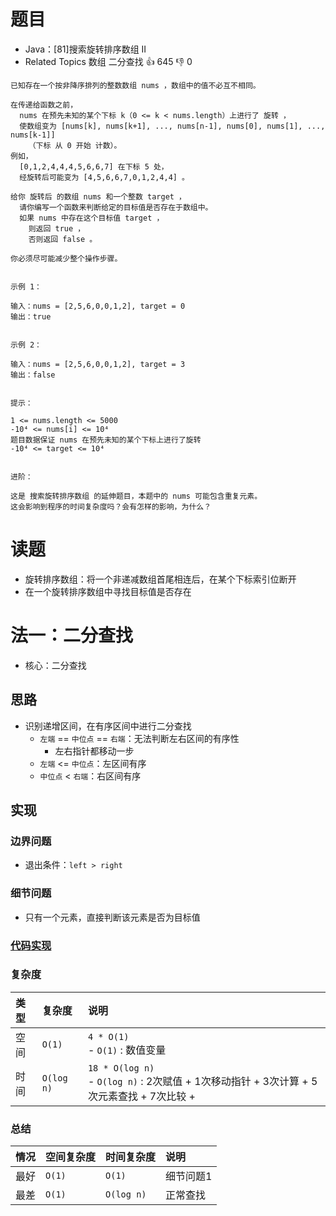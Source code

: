 # 题目

- Java：[81]搜索旋转排序数组 II
- Related Topics 数组 二分查找 👍 645 👎 0

```text
已知存在一个按非降序排列的整数数组 nums ，数组中的值不必互不相同。 

在传递给函数之前，
  nums 在预先未知的某个下标 k（0 <= k < nums.length）上进行了 旋转 ，
  使数组变为 [nums[k], nums[k+1], ..., nums[n-1], nums[0], nums[1], ..., nums[k-1]]
    （下标 从 0 开始 计数）。
例如， 
  [0,1,2,4,4,4,5,6,6,7] 在下标 5 处，
  经旋转后可能变为 [4,5,6,6,7,0,1,2,4,4] 。 

给你 旋转后 的数组 nums 和一个整数 target ，
  请你编写一个函数来判断给定的目标值是否存在于数组中。
  如果 nums 中存在这个目标值 target ，
    则返回 true ，
    否则返回 false 。 

你必须尽可能减少整个操作步骤。 


示例 1： 

输入：nums = [2,5,6,0,0,1,2], target = 0
输出：true


示例 2： 

输入：nums = [2,5,6,0,0,1,2], target = 3
输出：false 


提示： 

1 <= nums.length <= 5000 
-10⁴ <= nums[i] <= 10⁴ 
题目数据保证 nums 在预先未知的某个下标上进行了旋转 
-10⁴ <= target <= 10⁴ 


进阶： 

这是 搜索旋转排序数组 的延伸题目，本题中的 nums 可能包含重复元素。 
这会影响到程序的时间复杂度吗？会有怎样的影响，为什么？ 
```

# 读题

- 旋转排序数组：将一个非递减数组首尾相连后，在某个下标索引位断开
- 在一个旋转排序数组中寻找目标值是否存在

# 法一：二分查找

- 核心：二分查找

## 思路

- 识别递增区间，在有序区间中进行二分查找
  - `左端` == `中位点` == `右端`：无法判断左右区间的有序性
    - 左右指针都移动一步
  - `左端` <= `中位点`：左区间有序
  - `中位点` < `右端`：右区间有序

## 实现

### 边界问题

- 退出条件：`left > right`

### 细节问题

- 只有一个元素，直接判断该元素是否为目标值

### [代码实现](Demo01.java)

### 复杂度

类型 | 复杂度 | 说明
:--- |:--- |:---
空间 | `O(1)` | `4 * O(1)` </br> - `O(1)` : 数值变量
时间 | `O(log n)` | `18 * O(log n)` </br> - `O(log n)` : 2次赋值 + 1次移动指针 + 3次计算 + 5次元素查找 + 7次比较 +

### 总结

情况 | 空间复杂度 | 时间复杂度 | 说明
:--- |:--- |:--- |:---
最好 | `O(1)` | `O(1)` | 细节问题1
最差 | `O(1)` | `O(log n)` | 正常查找
